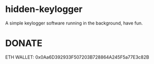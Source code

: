 # hidden-keylogger

A simple keylogger software running in the background, have fun.

# DONATE                                              
ETH WALLET: 0x0Aa6D392933F507203B728864A245F5a77E3c82B
